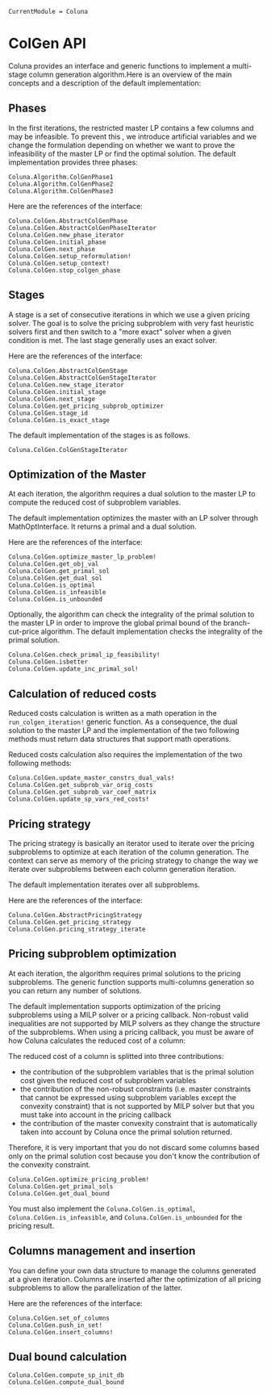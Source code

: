 ```@meta
CurrentModule = Coluna
```

# ColGen API

Coluna provides an interface and generic functions to implement a multi-stage column
generation algorithm.Here is an overview of the main concepts and a description of the 
default implementation:

## Phases

In the first iterations, the restricted master LP contains a few columns and may be 
infeasible. To prevent this , we introduce artificial variables and we change the 
formulation depending on whether we want to prove the infeasibility of the master LP or find 
the optimal solution. The default implementation provides three phases:

```@docs
Coluna.Algorithm.ColGenPhase1
Coluna.Algorithm.ColGenPhase2
Coluna.Algorithm.ColGenPhase3
```

Here are the references of the interface:

```@docs
Coluna.ColGen.AbstractColGenPhase
Coluna.ColGen.AbstractColGenPhaseIterator
Coluna.ColGen.new_phase_iterator
Coluna.ColGen.initial_phase
Coluna.ColGen.next_phase
Coluna.ColGen.setup_reformulation!
Coluna.ColGen.setup_context!
Coluna.ColGen.stop_colgen_phase
```

## Stages

A stage is a set of consecutive iterations in which we use a given pricing solver. 
The goal is to solve the pricing subproblem with very fast heuristic solvers first and then
switch to a "more exact" solver when a given condition is met. The last stage generally uses
an exact solver.

Here are the references of the interface:

```@docs
Coluna.ColGen.AbstractColGenStage
Coluna.ColGen.AbstractColGenStageIterator
Coluna.ColGen.new_stage_iterator
Coluna.ColGen.initial_stage
Coluna.ColGen.next_stage
Coluna.ColGen.get_pricing_subprob_optimizer
Coluna.ColGen.stage_id
Coluna.ColGen.is_exact_stage
```

The default implementation of the stages is as follows.

```@docs
Coluna.ColGen.ColGenStageIterator
```

## Optimization of the Master

At each iteration, the algorithm requires a dual solution to the master LP to compute the
reduced cost of subproblem variables.

The default implementation optimizes the master with an LP solver through MathOptInterface.
It returns a primal and a dual solution.

Here are the references of the interface:

```@docs
Coluna.ColGen.optimize_master_lp_problem!
Coluna.ColGen.get_obj_val
Coluna.ColGen.get_primal_sol
Coluna.ColGen.get_dual_sol
Coluna.ColGen.is_optimal
Coluna.ColGen.is_infeasible
Coluna.ColGen.is_unbounded
```

Optionally, the algorithm can check the integrality of
the primal solution to the master LP in order to improve the global primal bound of the branch-cut-price algorithm.
The default implementation checks the integrality of the primal solution.

```@docs
Coluna.ColGen.check_primal_ip_feasibility!
Coluna.ColGen.isbetter
Coluna.ColGen.update_inc_primal_sol!
```

## Calculation of reduced costs

Reduced costs calculation is written as a math operation in the `run_colgen_iteration!` 
generic function. As a consequence, the dual solution to the master LP and the 
implementation of the two following methods must return data structures that support math operations.

Reduced costs calculation also requires the implementation of the two following methods:

```@docs
Coluna.ColGen.update_master_constrs_dual_vals!
Coluna.ColGen.get_subprob_var_orig_costs
Coluna.ColGen.get_subprob_var_coef_matrix
Coluna.ColGen.update_sp_vars_red_costs!
```

## Pricing strategy

The pricing strategy is basically an iterator used to iterate over the pricing subproblems
to optimize at each iteration of the column generation. The context can serve as memory of
the pricing strategy to change the way we iterate over subproblems between each column
generation iteration.

The default implementation iterates over all subproblems.

Here are the references of the interface:

```@docs
Coluna.ColGen.AbstractPricingStrategy
Coluna.ColGen.get_pricing_strategy
Coluna.ColGen.pricing_strategy_iterate
```

## Pricing subproblem optimization

At each iteration, the algorithm requires primal solutions to the pricing subproblems. The generic function supports multi-columns generation so you can return any number of solutions.

The default implementation supports optimization of the pricing subproblems using a MILP solver or a pricing callback. Non-robust valid inequalities are not supported by MILP solvers as they change the structure of the subproblems. When using a pricing callback, you must be aware of how Coluna calculates the reduced cost of a column:

The reduced cost of a column is splitted into three contributions:
- the contribution of the subproblem variables that is the primal solution cost given the reduced cost of subproblem variables
- the contribution of the non-robust constraints (i.e. master constraints that cannot be expressed using subproblem variables except the convexity constraint) that is not supported by MILP solver but that you must take into account in the pricing callback
- the contribution of the master convexity constraint that is automatically taken into account by Coluna once the primal solution returned.

Therefore, it is very important that you do not discard some columns based only on the primal solution cost because you don't know the contribution of the convexity constraint.


```@docs
Coluna.ColGen.optimize_pricing_problem!
Coluna.ColGen.get_primal_sols
Coluna.ColGen.get_dual_bound
```

You must also implement the `Coluna.ColGen.is_optimal`, `Coluna.ColGen.is_infeasible`, and
`Coluna.ColGen.is_unbounded` for the pricing result.

## Columns management and insertion

You can define your own data structure to manage the columns generated at a given iteration. Columns are inserted after the optimization of all pricing subproblems to allow the parallelization of the latter.

Here are the references of the interface:

```@docs
Coluna.ColGen.set_of_columns
Coluna.ColGen.push_in_set!
Coluna.ColGen.insert_columns!
```

## Dual bound calculation

```@docs
Coluna.ColGen.compute_sp_init_db
Coluna.ColGen.compute_dual_bound
```

